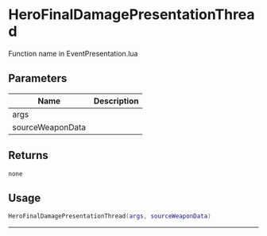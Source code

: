 # HeroFinalDamagePresentationThread

Function name in EventPresentation.lua

## Parameters

| Name             | Description |
| ---------------- | ----------- |
| args             |             |
| sourceWeaponData |             |

## Returns

`none`

## Usage

```lua
HeroFinalDamagePresentationThread(args, sourceWeaponData)
```

---
